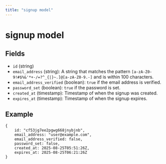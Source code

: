 ```yaml
---
title: "signup model"
---
```


# signup model

## Fields

-   `id` (string)
-   `email_address` (string): A string that matches the pattern `[a-zA-Z0-9!#$%&'*+-/=?^_{|}~.]@[a-zA-Z0-9.-]` and is within 100 characters.
-   `email_address_verified` (boolean): `true` if the email address is verified.
-   `password_set` (boolean): `true` if the password is set.
-   `created_at` (timestamp): Timestamp of when the signup was created.
-   `expires_at` (timestamp): Timestamp of when the signup expires.

## Example

```
{
    id: "cf53jg7ee2pgwg668jnybjnb",
    email_address: "user@example.com",
    email_address_verified: false,
    password_set: false,
    created_at: 2025-08-25T05:51:26Z,
    expires_at: 2025-08-25T06:21:26Z
}
```
